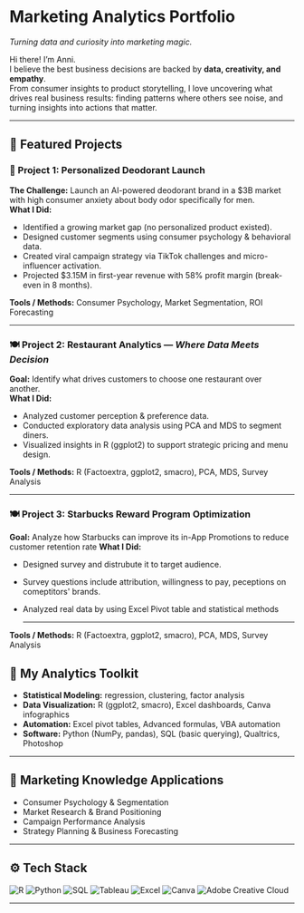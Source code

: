 #  Marketing Analytics Portfolio  
*Turning data and curiosity into marketing magic.*

Hi there! I’m Anni.  
I believe the best business decisions are backed by **data, creativity, and empathy**.  
From consumer insights to product storytelling, I love uncovering what drives real business results: finding patterns where others see noise, and turning insights into actions that matter.

---

## 🧠 Featured Projects

### 🧴 Project 1: Personalized Deodorant Launch  
**The Challenge:** Launch an AI-powered deodorant brand in a $3B market with high consumer anxiety about body odor specifically for men.  
**What I Did:**  
- Identified a growing market gap (no personalized product existed).  
- Designed customer segments using consumer psychology & behavioral data.  
- Created viral campaign strategy via TikTok challenges and micro-influencer activation.  
- Projected $3.15M in first-year revenue with 58% profit margin (break-even in 8 months).  

**Tools / Methods:** Consumer Psychology, Market Segmentation, ROI Forecasting  

---

### 🍽 Project 2: Restaurant Analytics — *Where Data Meets Decision*  
**Goal:** Identify what drives customers to choose one restaurant over another.  
**What I Did:**  
- Analyzed customer perception & preference data.  
- Conducted exploratory data analysis using PCA and MDS to segment diners.  
- Visualized insights in R (ggplot2) to support strategic pricing and menu design.  

**Tools / Methods:** R (Factoextra, ggplot2, smacro), PCA, MDS, Survey Analysis  

---

### 🍽 Project 3: Starbucks Reward Program Optimization 
**Goal:** Analyze how Starbucks can improve its in-App Promotions to reduce customer retention rate 
**What I Did:**  
- Designed survey and distrubute it to target audience.
- Survey questions include attribution, willingness to pay, peceptions on comeptitors' brands.  
- Analyzed real data by using Excel Pivot table and statistical methods   
  

  ---

**Tools / Methods:** R (Factoextra, ggplot2, smacro), PCA, MDS, Survey Analysis  
## 🧰 My Analytics Toolkit
- **Statistical Modeling:** regression, clustering, factor analysis  
- **Data Visualization:** R (ggplot2, smacro), Excel dashboards, Canva infographics  
- **Automation:** Excel pivot tables, Advanced formulas, VBA automation  
- **Software:** Python (NumPy, pandas), SQL (basic querying), Qualtrics, Photoshop  

---

## 🧩 Marketing Knowledge Applications
- Consumer Psychology & Segmentation  
- Market Research & Brand Positioning  
- Campaign Performance Analysis  
- Strategy Planning & Business Forecasting  

---

## ⚙️ Tech Stack
![R](https://img.shields.io/badge/R-276DC3?logo=r&logoColor=white)
![Python](https://img.shields.io/badge/Python-3776AB?logo=python&logoColor=white)
![SQL](https://img.shields.io/badge/SQL-003B57?logo=database&logoColor=white)
![Tableau](https://img.shields.io/badge/Tableau-E97627?logo=tableau&logoColor=white)
![Excel](https://img.shields.io/badge/Excel-217346?logo=microsoft-excel&logoColor=white)
![Canva](https://img.shields.io/badge/Canva-00C4CC?logo=canva&logoColor=white)
![Adobe Creative Cloud](https://img.shields.io/badge/Adobe%20Creative%20Cloud-DA1F26?logo=adobe-creative-cloud&logoColor=white)

---


 
